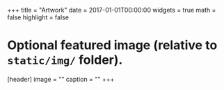 +++
title = "Artwork"
date = 2017-01-01T00:00:00
widgets = true
math = false
highlight = false

# Optional featured image (relative to `static/img/` folder).
[header]
image = ""
caption = ""
+++
